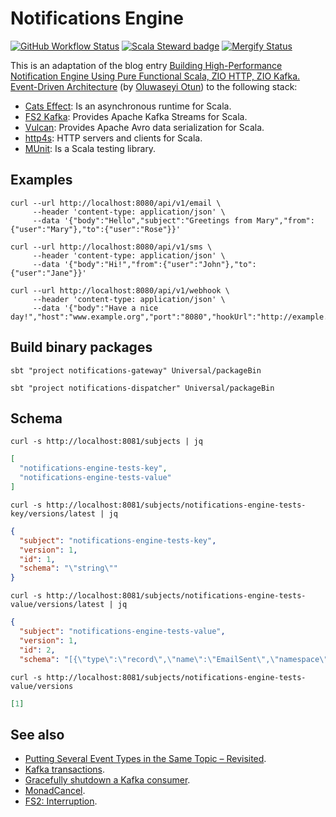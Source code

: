# Notifications Engine
[![GitHub Workflow Status](https://img.shields.io/github/workflow/status/etorres/notifications-engine/CI?logo=github&style=flat)](https://github.com/etorres/notifications-engine/actions?query=workflow%3A%22CI%22)
[![Scala Steward badge](https://img.shields.io/badge/Scala_Steward-helping-blue.svg?style=flat&logo=data:image/png;base64,iVBORw0KGgoAAAANSUhEUgAAAA4AAAAQCAMAAAARSr4IAAAAVFBMVEUAAACHjojlOy5NWlrKzcYRKjGFjIbp293YycuLa3pYY2LSqql4f3pCUFTgSjNodYRmcXUsPD/NTTbjRS+2jomhgnzNc223cGvZS0HaSD0XLjbaSjElhIr+AAAAAXRSTlMAQObYZgAAAHlJREFUCNdNyosOwyAIhWHAQS1Vt7a77/3fcxxdmv0xwmckutAR1nkm4ggbyEcg/wWmlGLDAA3oL50xi6fk5ffZ3E2E3QfZDCcCN2YtbEWZt+Drc6u6rlqv7Uk0LdKqqr5rk2UCRXOk0vmQKGfc94nOJyQjouF9H/wCc9gECEYfONoAAAAASUVORK5CYII=)](https://scala-steward.org)
[![Mergify Status](https://img.shields.io/endpoint.svg?url=https://api.mergify.com/v1/badges/etorres/notifications-engine&style=flat)](https://mergify.io)

This is an adaptation of the blog entry [Building High-Performance Notification Engine Using Pure Functional Scala, ZIO HTTP, ZIO Kafka. Event-Driven Architecture](https://www.linkedin.com/pulse/building-high-performance-notification-engine-using-pure-otun/) (by [Oluwaseyi Otun](https://github.com/seyijava)) to the following stack:
* [Cats Effect](https://typelevel.org/cats-effect/): Is an asynchronous runtime for Scala.
* [FS2 Kafka](https://fd4s.github.io/fs2-kafka/): Provides Apache Kafka Streams for Scala.
* [Vulcan](https://fd4s.github.io/vulcan/): Provides Apache Avro data serialization for Scala.
* [http4s](https://http4s.org/): HTTP servers and clients for Scala.
* [MUnit](https://scalameta.org/munit/): Is a Scala testing library.

## Examples

```shell
curl --url http://localhost:8080/api/v1/email \
     --header 'content-type: application/json' \
     --data '{"body":"Hello","subject":"Greetings from Mary","from":{"user":"Mary"},"to":{"user":"Rose"}}' 
```
```shell
curl --url http://localhost:8080/api/v1/sms \
     --header 'content-type: application/json' \
     --data '{"body":"Hi!","from":{"user":"John"},"to":{"user":"Jane"}}' 
```

```shell
curl --url http://localhost:8080/api/v1/webhook \
     --header 'content-type: application/json' \
     --data '{"body":"Have a nice day!","host":"www.example.org","port":"8080","hookUrl":"http://example.org/hook"}'
```

## Build binary packages

```shell
sbt "project notifications-gateway" Universal/packageBin
```

```shell
sbt "project notifications-dispatcher" Universal/packageBin
```
## Schema

```shell
curl -s http://localhost:8081/subjects | jq
```
```json
[
  "notifications-engine-tests-key",
  "notifications-engine-tests-value"
]
```

```shell
curl -s http://localhost:8081/subjects/notifications-engine-tests-key/versions/latest | jq
```
```json
{
  "subject": "notifications-engine-tests-key",
  "version": 1,
  "id": 1,
  "schema": "\"string\""
}
```

```shell
curl -s http://localhost:8081/subjects/notifications-engine-tests-value/versions/latest | jq
```
```json
{
  "subject": "notifications-engine-tests-value",
  "version": 1,
  "id": 2,
  "schema": "[{\"type\":\"record\",\"name\":\"EmailSent\",\"namespace\":\"es.eriktorr.notifications_engine\",\"fields\":[{\"name\":\"id\",\"type\":\"string\"},{\"name\":\"emailMessage\",\"type\":{\"type\":\"record\",\"name\":\"EmailMessage\",\"fields\":[{\"name\":\"body\",\"type\":\"string\"},{\"name\":\"subject\",\"type\":\"string\"},{\"name\":\"from\",\"type\":\"string\"},{\"name\":\"to\",\"type\":\"string\"}]}}]},{\"type\":\"record\",\"name\":\"SmsSent\",\"namespace\":\"es.eriktorr.notifications_engine\",\"fields\":[{\"name\":\"id\",\"type\":\"string\"},{\"name\":\"smsMessage\",\"type\":{\"type\":\"record\",\"name\":\"SmsMessage\",\"fields\":[{\"name\":\"body\",\"type\":\"string\"},{\"name\":\"from\",\"type\":\"string\"},{\"name\":\"to\",\"type\":\"string\"}]}}]},{\"type\":\"record\",\"name\":\"WebhookSent\",\"namespace\":\"es.eriktorr.notifications_engine\",\"fields\":[{\"name\":\"id\",\"type\":\"string\"},{\"name\":\"webhookMessage\",\"type\":{\"type\":\"record\",\"name\":\"WebhookMessage\",\"fields\":[{\"name\":\"body\",\"type\":\"string\"},{\"name\":\"host\",\"type\":\"string\"},{\"name\":\"port\",\"type\":\"int\"},{\"name\":\"hookUrl\",\"type\":\"string\"}]}}]}]"
```

```shell
curl -s http://localhost:8081/subjects/notifications-engine-tests-value/versions
```
```json
[1]
```

## See also
* [Putting Several Event Types in the Same Topic – Revisited](https://www.confluent.io/blog/multiple-event-types-in-the-same-kafka-topic/).
* [Kafka transactions](https://fd4s.github.io/fs2-kafka/docs/transactions).
* [Gracefully shutdown a Kafka consumer](https://fd4s.github.io/fs2-kafka/docs/consumers#graceful-shutdown).
* [MonadCancel](https://typelevel.org/cats-effect/docs/typeclasses/monadcancel).
* [FS2: Interruption](https://fs2.io/#/guide?id=interruption).